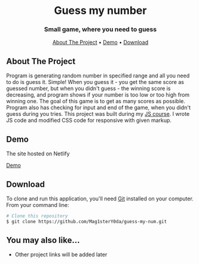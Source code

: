 <h1 align="center">
  <br>
  Guess my number
  <br>
</h1>

<h3 align="center">Small game, where you need to guess </h4>

<p align="center">
  <a href="#about-the-project">About The Project</a> •
  <a href="#demo">Demo</a> •
  <a href="#download">Download</a> 
</p>

## About The Project

Program is generating random number in specified range and all you need to do is guess it. Simple! When you guess it -
you get the same score as guessed number, but when you didn't guess - the winning score is decreasing, and program shows
if your number is too low or too high from winning one. The goal of this game is to get as many scores as possible.
Program also has checking for input and end of the game, when you didn't guess during you tries. This project was built
during my [JS course](https://www.udemy.com/course/the-complete-javascript-course/). I wrote JS code and modified CSS code for responsive with given markup.

## Demo

The site hosted on Netlify

[Demo](https://guess-my-num-mag.netlify.app/)

## Download

To clone and run this application, you'll need [Git](https://git-scm.com) installed on your computer. From your command
line:

```bash
# Clone this repository
$ git clone https://github.com/Mag1sterY0da/guess-my-num.git
```

## You may also like...

* Other project links will be added later